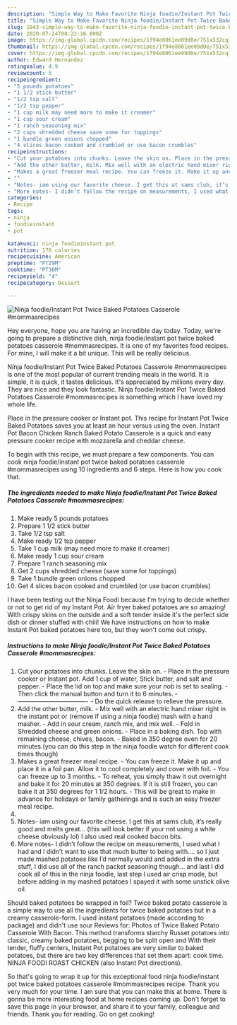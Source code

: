 ```yaml
---
description: "Simple Way to Make Favorite Ninja foodie/Instant Pot Twice Baked Potatoes Casserole #mommasrecipes"
title: "Simple Way to Make Favorite Ninja foodie/Instant Pot Twice Baked Potatoes Casserole #mommasrecipes"
slug: 1843-simple-way-to-make-favorite-ninja-foodie-instant-pot-twice-baked-potatoes-casserole-mommasrecipes
date: 2020-07-24T08:22:16.890Z
image: https://img-global.cpcdn.com/recipes/1f94e8061ee09d0e/751x532cq70/ninja-foodieinstant-pot-twice-baked-potatoes-casserole-mommasrecipes-recipe-main-photo.jpg
thumbnail: https://img-global.cpcdn.com/recipes/1f94e8061ee09d0e/751x532cq70/ninja-foodieinstant-pot-twice-baked-potatoes-casserole-mommasrecipes-recipe-main-photo.jpg
cover: https://img-global.cpcdn.com/recipes/1f94e8061ee09d0e/751x532cq70/ninja-foodieinstant-pot-twice-baked-potatoes-casserole-mommasrecipes-recipe-main-photo.jpg
author: Edward Hernandez
ratingvalue: 4.9
reviewcount: 5
recipeingredient:
- "5 pounds potatoes"
- "1 1/2 stick butter"
- "1/2 tsp salt"
- "1/2 tsp pepper"
- "1 cup milk may need more to make it creamer"
- "1 cup sour cream"
- "1 ranch seasoning mix"
- "2 cups shredded cheese save some for toppings"
- "1 bundle green onions chopped"
- "4 slices bacon cooked and crumbled or use bacon crumbles"
recipeinstructions:
- "Cut your potatoes into chunks. Leave the skin on. Place in the pressure cooker or Instant pot. Add 1 cup of water, Stick butter, and salt and pepper. Place the lid on top and make sure your nob is set to sealing. Then click the manual button and turn it to 6 minutes. ———————————- Do the quick release to relieve the pressure."
- "Add the other butter, milk. Mix well with an electric hand mixer right in the instant pot or (remove if using a ninja foodie) mash with a hand masher. Add in sour cream, ranch mix, and mix well. Fold in Shredded cheese and green onions. Place in a baking dish. Top with remaining cheese, chives, bacon. Baked in 350 degree oven for 20 minutes.(you can do this step in the ninja foodie watch for different cook times though)"
- "Makes a great freezer meal recipe. You can freeze it. Make it up and place it in a foil pan. Allow it to cool completely and cover with foil. You can freeze up to 3 months. To reheat, you simply thaw it out overnight and bake it for 20 minutes at 350 degrees. If it is still frozen, you can bake it at 350 degrees for 1 1/2 hours. This will be great to make in advance for holidays or family gatherings and is such an easy freezer meal recipe."
- ""
- "Notes- iam using our favorite cheese. I get this at sams club, it’s really good and melts great... (this will look better if your not using a white cheese obviously lol) I also used real cooked bacon bits."
- "More notes- I didn’t follow the recipe on measurements, I used what I had and I didn’t want to use that much butter to being with.... so I just made mashed potatoes like I’d normally would and added in the extra stuff, I did use all of the ranch packet seasoning though... and last I did cook all of this in the ninja foodie, last step I used air crisp mode, but before adding in my mashed potatoes I spayed it with some unstick olive oil."
categories:
- Recipe
tags:
- ninja
- foodieinstant
- pot

katakunci: ninja foodieinstant pot 
nutrition: 176 calories
recipecuisine: American
preptime: "PT29M"
cooktime: "PT36M"
recipeyield: "4"
recipecategory: Dessert

---
```



![Ninja foodie/Instant Pot Twice Baked Potatoes Casserole #mommasrecipes](https://img-global.cpcdn.com/recipes/1f94e8061ee09d0e/751x532cq70/ninja-foodieinstant-pot-twice-baked-potatoes-casserole-mommasrecipes-recipe-main-photo.jpg)

Hey everyone, hope you are having an incredible day today. Today, we're going to prepare a distinctive dish, ninja foodie/instant pot twice baked potatoes casserole #mommasrecipes. It is one of my favorites food recipes. For mine, I will make it a bit unique. This will be really delicious.

Ninja foodie/Instant Pot Twice Baked Potatoes Casserole #mommasrecipes is one of the most popular of current trending meals in the world. It is simple, it is quick, it tastes delicious. It's appreciated by millions every day. They are nice and they look fantastic. Ninja foodie/Instant Pot Twice Baked Potatoes Casserole #mommasrecipes is something which I have loved my whole life.

Place in the pressure cooker or Instant pot. This recipe for Instant Pot Twice Baked Potatoes saves you at least an hour versus using the oven. Instant Pot Bacon Chicken Ranch Baked Potato Casserole is a quick and easy pressure cooker recipe with mozzarella and cheddar cheese.


To begin with this recipe, we must prepare a few components. You can cook ninja foodie/instant pot twice baked potatoes casserole #mommasrecipes using 10 ingredients and 6 steps. Here is how you cook that.

<!--inarticleads1-->

##### The ingredients needed to make Ninja foodie/Instant Pot Twice Baked Potatoes Casserole #mommasrecipes:

1. Make ready 5 pounds potatoes
1. Prepare 1 1/2 stick butter
1. Take 1/2 tsp salt
1. Make ready 1/2 tsp pepper
1. Take 1 cup milk (may need more to make it creamer)
1. Make ready 1 cup sour cream
1. Prepare 1 ranch seasoning mix
1. Get 2 cups shredded cheese (save some for toppings)
1. Take 1 bundle green onions chopped
1. Get 4 slices bacon cooked and crumbled (or use bacon crumbles)


I have been testing out the Ninja Foodi because I&#39;m trying to decide whether or not to get rid of my Instant Pot. Air fryer baked potatoes are so amazing! With crispy skins on the outside and a soft tender inside it&#39;s the perfect side dish or dinner stuffed with chili! We have instructions on how to make Instant Pot baked potatoes here too, but they won&#39;t come out crispy. 

<!--inarticleads2-->

##### Instructions to make Ninja foodie/Instant Pot Twice Baked Potatoes Casserole #mommasrecipes:

1. Cut your potatoes into chunks. Leave the skin on. - Place in the pressure cooker or Instant pot. Add 1 cup of water, Stick butter, and salt and pepper. - Place the lid on top and make sure your nob is set to sealing. - Then click the manual button and turn it to 6 minutes. - ———————————- - Do the quick release to relieve the pressure.
1. Add the other butter, milk. - Mix well with an electric hand mixer right in the instant pot or (remove if using a ninja foodie) mash with a hand masher. - Add in sour cream, ranch mix, and mix well. - Fold in Shredded cheese and green onions. - Place in a baking dish. Top with remaining cheese, chives, bacon. - Baked in 350 degree oven for 20 minutes.(you can do this step in the ninja foodie watch for different cook times though)
1. Makes a great freezer meal recipe. - You can freeze it. Make it up and place it in a foil pan. Allow it to cool completely and cover with foil. - You can freeze up to 3 months. - To reheat, you simply thaw it out overnight and bake it for 20 minutes at 350 degrees. If it is still frozen, you can bake it at 350 degrees for 1 1/2 hours. - This will be great to make in advance for holidays or family gatherings and is such an easy freezer meal recipe.
1. 
1. Notes- iam using our favorite cheese. I get this at sams club, it’s really good and melts great... (this will look better if your not using a white cheese obviously lol) I also used real cooked bacon bits.
1. More notes- I didn’t follow the recipe on measurements, I used what I had and I didn’t want to use that much butter to being with.... so I just made mashed potatoes like I’d normally would and added in the extra stuff, I did use all of the ranch packet seasoning though... and last I did cook all of this in the ninja foodie, last step I used air crisp mode, but before adding in my mashed potatoes I spayed it with some unstick olive oil.


Should baked potatoes be wrapped in foil? Twice baked potato casserole is a simple way to use all the ingredients for twice baked potatoes but in a creamy casserole-form. I used instant potatoes (made according to package) and didn&#39;t use sour Reviews for: Photos of Twice Baked Potato Casserole With Bacon. This method transforms starchy Russet potatoes into classic, creamy baked potatoes, begging to be split open and With their tender, fluffy centers, Instant Pot potatoes are very similar to baked potatoes, but there are two key differences that set them apart: cook time. NINJA FOODI ROAST CHICKEN (also Instant Pot directions). 

So that's going to wrap it up for this exceptional food ninja foodie/instant pot twice baked potatoes casserole #mommasrecipes recipe. Thank you very much for your time. I am sure that you can make this at home. There is gonna be more interesting food at home recipes coming up. Don't forget to save this page in your browser, and share it to your family, colleague and friends. Thank you for reading. Go on get cooking!
